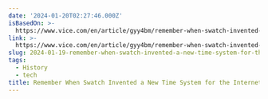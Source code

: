 ```yaml
---
date: '2024-01-20T02:27:46.000Z'
isBasedOn: >-
  https://www.vice.com/en/article/gyy4bm/remember-when-swatch-invented-a-new-time-system-for-the-internet
link: >-
  https://www.vice.com/en/article/gyy4bm/remember-when-swatch-invented-a-new-time-system-for-the-internet
slug: 2024-01-19-remember-when-swatch-invented-a-new-time-system-for-the-internet
tags:
  - History
  - tech
title: Remember When Swatch Invented a New Time System for the Internet?
---
```


